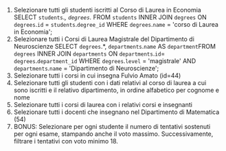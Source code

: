 1. Selezionare tutti gli studenti iscritti al Corso di Laurea in Economia
   SELECT `students`._, `degrees`._ FROM `students` INNER JOIN `degrees` ON `degrees`.`id` = `students`.`degree_id` WHERE `degrees`.`name` = 'corso di Laurea in Economia';
2. Selezionare tutti i Corsi di Laurea Magistrale del Dipartimento di
   Neuroscienze
   SELECT `degrees`.\*, `departments`.`name` AS `department`FROM `degrees` INNER JOIN `departments` ON `departments`.`id`= `degrees`.`department_id` WHERE `degrees`.`level` = 'magistrale' AND `departments`.`name` = 'Dipartimento di Neuroscienze';
3. Selezionare tutti i corsi in cui insegna Fulvio Amato (id=44)
4. Selezionare tutti gli studenti con i dati relativi al corso di laurea a cui
   sono iscritti e il relativo dipartimento, in ordine alfabetico per cognome e
   nome
5. Selezionare tutti i corsi di laurea con i relativi corsi e insegnanti
6. Selezionare tutti i docenti che insegnano nel Dipartimento di
   Matematica (54)
7. BONUS: Selezionare per ogni studente il numero di tentativi sostenuti
   per ogni esame, stampando anche il voto massimo. Successivamente,
   filtrare i tentativi con voto minimo 18.
